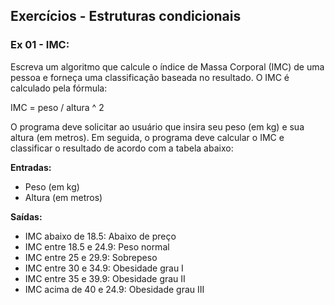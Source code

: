 
## Exercícios -  Estruturas condicionais

### Ex 01 - IMC:

Escreva um algoritmo que calcule o índice de Massa Corporal (IMC) de uma pessoa e forneça uma classificação baseada no resultado. O IMC é calculado pela fórmula:

IMC = peso / altura ^ 2

O programa deve solicitar ao usuário que insira seu peso (em kg) e sua altura (em metros). Em seguida, o programa deve calcular o IMC e classificar o resultado de acordo com a tabela abaixo:

**Entradas:**
- Peso (em kg)
- Altura (em metros)

**Saídas:**

- IMC abaixo de 18.5: Abaixo de preço
- IMC entre 18.5 e 24.9: Peso normal
- IMC entre 25 e 29.9: Sobrepeso
- IMC entre 30 e 34.9: Obesidade grau I
- IMC entre 35 e 39.9: Obesidade grau II
- IMC acima de 40 e 24.9: Obesidade grau III
<!--stackedit_data:
eyJoaXN0b3J5IjpbLTE3MTUzMzU0MjMsMTM2NzgyNjM1OCwzNj
AzOTIzNywxNTA5MDM4Mzg2XX0=
-->